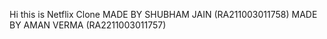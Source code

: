 Hi this is Netflix Clone 
MADE BY SHUBHAM JAIN (RA211003011758)
MADE BY AMAN VERMA (RA2211003011757)
